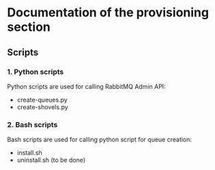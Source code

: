 # Documentation of the provisioning section

## Scripts

### 1. Python scripts

Python scripts are used for calling RabbitMQ Admin API:

* create-queues.py
* create-shovels.py


### 2. Bash scripts

Bash scripts are used for calling python script for queue creation:

* install.sh 
* uninstall.sh (to be done)
